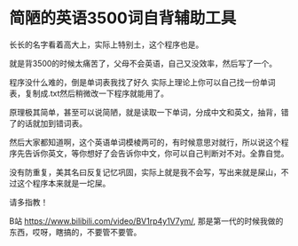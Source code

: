 # 简陋的英语3500词自背辅助工具
长长的名字看着高大上，实际上特别土，这个程序也是。

就是背3500的时候太痛苦了，父母不会英语，自己又没效率，然后写了一个。

程序没什么难的，倒是单词表我找了好久
实际上理论上你可以自己找一份单词表，复制成.txt然后稍微改一下程序就能用了。

原理极其简单，甚至可以说简陋，就是读取一下单词，分成中文和英文，抽背，错了的话就加到错词表。

然后大家都知道啊，这个英语单词模棱两可的，有时候意思对就行，所以说这个程序先告诉你英文，等你想好了会告诉你中文，你可以自己判断对不对。全靠自觉。

没有防重复，美其名曰反复记忆巩固，实际上就是我不会写，写出来就是屎山，不过这个程序本来就是一坨屎。

请多指教！

B站 https://www.bilibili.com/video/BV1rp4y1V7ym/, 那是第一代的时候我做的东西，哎呀，瞎搞的，不要管不要管。
